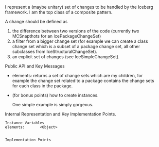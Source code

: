 I represent a (maybe unitary) set of changes to be handled by the Iceberg framework. I am the top class of a composite pattern.A change should be defined as1. the difference between two versions of the code (currently two MCSnapthots for an IcePackageChangeSet)2. a filter from a bigger change set (for example we can create a class change set which is a subset of a package change set, all other subclasses from IceStructuralChangeSet).3. an explicit set of changes (see IceSimpleChangeSet).Public API and Key Messages- elements: returns a set of change sets which are my children, for example the change set related to a package contains the change sets for each class in the package.- (for bonus points) how to create instances.   One simple example is simply gorgeous. Internal Representation and Key Implementation Points.    Instance Variables	elements:		<Object>    Implementation Points